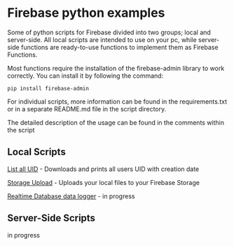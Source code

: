 # Firebase python examples
Some of python scripts for Firebase divided into two groups; local and server-side. All local scripts are intended
to use on your pc, while server-side functions are ready-to-use functions to implement them as Firebase Functions.

Most functions require the installation of the firebase-admin library to work correctly. 
You can install it by following the command:

```
pip install firebase-admin
```

For individual scripts, more information can be found in the requirements.txt
or in a separate README.md file in the script directory.

The detailed description of the usage can be found in the comments within the script

## Local Scripts

[List all UID](local/list_all_UID_with_date) -  Downloads and prints all users UID with creation date

[Storage Upload](local/storage_uploader) - Uploads your local files to your Firebase Storage

[Realtime Database data logger](local/storage_uploader) - in progress


## Server-Side Scripts

in progress